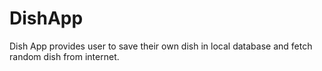 # DishApp
Dish App provides user to save their own dish in local database and fetch random dish from internet.
